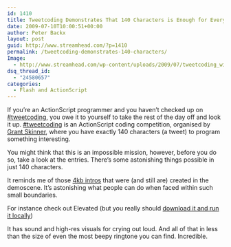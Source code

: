 ```yaml
---
id: 1410
title: Tweetcoding Demonstrates That 140 Characters is Enough for Every One
date: 2009-07-10T10:00:51+00:00
author: Peter Backx
layout: post
guid: http://www.streamhead.com/?p=1410
permalink: /tweetcoding-demonstrates-140-characters/
Image:
  - http://www.streamhead.com/wp-content/uploads/2009/07/tweetcoding_winner.png
dsq_thread_id:
  - "24580657"
categories:
  - Flash and ActionScript
---
```

If you&#8217;re an ActionScript programmer and you haven&#8217;t checked up on <a title="#tweetcoding rules" href="http://gskinner.com/playpen/tweetcoding.html" target="_blank">#tweetcoding</a>, you owe it to yourself to take the rest of the day off and look it up. <a title="Twitter / Search - tweetcoding" href="http://twitter.com/#search?q=tweetcoding" target="_blank">#tweetcoding</a> is an ActionScript coding competition, organised by <a title="gBlog: News and views on Flash, Flex, and ActionScript" href="http://www.gskinner.com/blog/" target="_blank">Grant Skinner</a>, where you have exactly 140 characters (a tweet) to program something interesting.

You might think that this is an impossible mission, however, before you do so, take a look at the entries. There&#8217;s some astonishing things possible in just 140 characters.

It reminds me of those <a title="Pouet.net 4k intros" href="http://pouet.net/prodlist.php?platform[]=Windows&type[]=4k&order=thumbup" target="_blank">4kb intros</a> that were (and still are) created in the demoscene. It&#8217;s astonishing what people can do when faced within such small boundaries.

For instance check out Elevated (but you really should <a title="Elevated" href="http://www.rgba.org/webpages/prods.php?museo=0#51" target="_blank">download it and run it locally</a>)



It has sound and high-res visuals for crying out loud. And all of that in less than the size of even the most beepy ringtone you can find. Incredible.

<!-- AddThis Advanced Settings generic via filter on the_content -->

<!-- AddThis Share Buttons generic via filter on the_content -->